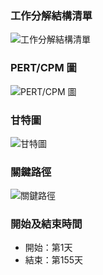 ### 工作分解結構清單
![工作分解結構清單](./img/work.png)

### PERT/CPM 圖
![PERT/CPM 圖](./img/PERT(CPM).png)

### 甘特圖
![甘特圖](./img/Gantt.png)

### 關鍵路徑
![關鍵路徑](./img/CPM.png)

### 開始及結束時間
- 開始：第1天
- 結束：第155天
